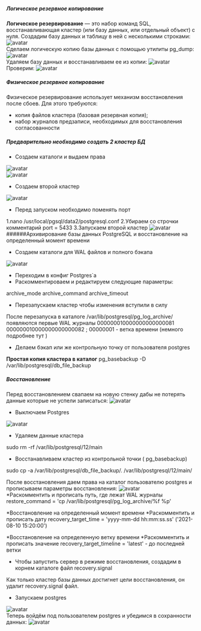 ##### Логическое резервное копирование
**Логическое резервирование** — это набор команд SQL, восстанавливающая кластер (или базу данных, или отдельный объект) с нуля. 
Создадим базу данных и таблицу в ней с несколькими строками:
![avatar](https://sun9-62.userapi.com/impg/zBqXy96uARy9dLKZ4B3jN3kxkM51-NE_b5KrCw/LTKe67SsWZ4.jpg?size=555x154&quality=96&sign=dd1fa82bc38f8bdb910cc56b4db8543f&type=album)<br>
Сделаем логическую копию базы данных с помощью утилиты pg_dump:
![avatar](https://sun9-81.userapi.com/impg/J0ixcIeKj1LoUme5CMvJF9FiccZIeK4T26hXOA/kIBSfgH-RoI.jpg?size=664x24&quality=96&sign=ad06327386069fc931e953a05a8241f4&type=album)<br>
Удаляем базу данных и восстанавливаем ее из копии:
![avatar](https://sun9-82.userapi.com/impg/cWMt1BCaZztJtoTlTTnFnXKA4xq8lh7i20ATyA/LQN-TWsDN-I.jpg?size=580x577&quality=96&sign=b301c392f2f5393db2affa9f44850f06&type=album)<br>
Проверим:
![avatar](https://sun9-50.userapi.com/impg/p_VuAHsLci5aU0oT9D1EGvXvOqFdPRI4tcO4kQ/KOH7VtpDXRQ.jpg?size=562x142&quality=96&sign=9c6803e28eea9a58331134ce8aca1936&type=album)<br>
##### Физическое резервное копирование
Физическое резервирование использует механизм восстановления после сбоев. Для этого требуются:
- копия файлов кластера (базовая резервная копия);
- набор журналов предзаписи, необходимых для восстановления согласованности

##### Предварительно необходимо создать 2 кластер БД
 - Создаем каталоги и выдаем права

![avatar](https://sun9-13.userapi.com/impg/j8P-sQPv91kBO4NY-vBNS2O5YXJCa-nOTJkuuA/WUKQjwFRcV0.jpg?size=505x34&quality=96&sign=77fb7004c95b42f9304f999bc3b36a39&type=album)<br>
![avatar](https://sun9-77.userapi.com/impg/RINbAXVfSTapVz3QW7fRafJZvO76AgXhfs1l0g/SidII8CIOh4.jpg?size=617x117&quality=96&sign=f5efde866f1dc42160cba0bb8ae5a2f8&type=album)<br>
- Создаем второй кластер 

![avatar](https://sun9-62.userapi.com/impg/lmbYMd-Jv1fh3LrcXKdCfY4yaP6ATC6o5m73qA/8d5_1fyWW1E.jpg?size=712x317&quality=96&sign=aa1a597c6df660b5e7be6449734f427f&type=album)<br>
- Перед запуском необходимо поменять порт

1.nano /usr/local/pgsql/data2/postgresql.conf
2.Убираем со строчки комментарий
port = 5433 
3.Запускаем второй кластер 
![avatar](https://sun9-46.userapi.com/impg/8Bd_FBddoWYVWQRdzQHcE4wUa9sXkJWqNBZLXQ/upDvwYmxw98.jpg?size=727x155&quality=96&sign=0a7d9be37bc89395270c8b2dd8bfba2c&type=album)<br>
######Aрхивирование базы данных PostgreSQL и восстановление на определенный момент времени
- Создаем каталоги для WAL файлов и полного бэкапа 

![avatar](https://sun9-69.userapi.com/impg/HJ7vyqF9pXi_NBc7Hd-QHgU-ivZRGhtNg0eFmw/8op6ZLXdmoE.jpg?size=654x49&quality=96&sign=3b465fff8193084405a3e4fbc89b4b2e&type=album)<br>
- Переходим в конфиг Postgres`a 
- Раскомментироваем и редактируем следующие параметры:

archive_mode
archive_command
archive_timeout 
- Перезапускаем кластер чтобы изменения вступили в силу

После перезапуска в каталоге /var/lib/postgresql/pg_log_archive/ появляются первые WAL журналы 000000010000000000000081
000000010000000000000082 ; 00000001 - ветка времени (немного подробнее тут ) <br>
- Делаем бэкап или же контрольную точку от пользователя postgres

**Простая копия кластера в каталог**
 pg_basebackup -D /var/lib/postgresql/db_file_backup
##### Восстановление 
Перед восстановлением свапаем на новую стенку дабы не потерять данные которые не успели записаться:
![avatar](https://sun9-70.userapi.com/impg/BKk9Y1fBf1DI4Hq7PCjVdyLJTiZGlpC2ySkAqg/DM9Ix3suQ_0.jpg?size=582x84&quality=96&sign=ce31b10a3078fcdffcb958bbb954ba5b&type=album)<br>
- Выключаем Postgres 

![avatar](https://sun9-77.userapi.com/impg/giWYfENu2ov31UdQTN5XKSgjSYUWhJzl_z5TdQ/jj9tbCc8F-M.jpg?size=717x197&quality=96&sign=a086df03df85b2688c9395b87e080430&type=album)<br>
- Удаляем данные кластера 

sudo rm -rf /var/lib/postgresql/12/main

- Восстанавливаем кластер из контрольной точки ( pg_basebackup) 

sudo cp -a /var/lib/postgresql/db_file_backup/. /var/lib/postgresql/12/main/

После восстановления даем права на каталог пользователю postgres  и прописываем параметры восстановления:
![avatar](https://sun9-45.userapi.com/impg/obq08qiPpbF8jH5CalQVa_fkb6Nhv6QRo-FSWw/HPtT0tLGGIM.jpg?size=750x60&quality=96&sign=60df0f8ad8ed5a7b8b2f6b8ac3b2089b&type=album)<br>
*Раскомментить и прописать путь, где лежат WAL журналы
restore_command = 'cp /var/lib/postgresql/pg_log_archive/%f %p'

*Восстановление на определенный момент времени
*Раскомментить и прописать дату 
recovery_target_time = 'yyyy-mm-dd hh:mm:ss.ss' ('2021-08-10 15:20:00')

*Восстановление на определенную ветку времени
*Раскомментить и прописать значение 
recovery_target_timeline = 'latest' - до последней ветки
- Чтобы запустить сервер в режиме восстановления, создадим в корнем каталоге файл recovery.signal 

Как только кластер базы данных достигнет цели восстановления, он удалит recovery.signal файл.
- Запускаем postgres

![avatar](https://sun9-78.userapi.com/impg/X_9nTCh4EuuVcdbFDg73YicEhq5hUcHkTVO4Zw/pSzjUz4Pz7c.jpg?size=775x420&quality=96&sign=29c12206562f2e6ce68addc8a8d5ea76&type=album)<br>
Теперь войдём под пользователем postgres и убедимся в сохранности данных:
![avatar](https://sun9-22.userapi.com/impg/M_CSDJFtXeoED9yqynUSHW_ibGJFUp6QZ7GzCw/tAoWVtktNaQ.jpg?size=645x199&quality=96&sign=92259fb5e259f9272ec12c43072e7df8&type=album)<br>


 


